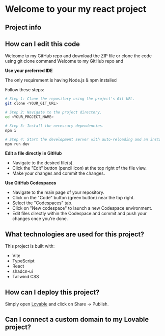 # Welcome to your my react project

## Project info


## How can I edit this code 

Welcome to my GitHub repo and download the ZIP file or clone the code using git clone command
Welcome to my GitHub repo and 

**Use your preferred IDE**


The only requirement is having Node.js & npm installed 

Follow these steps:

```sh
# Step 1: Clone the repository using the project's Git URL.
git clone <YOUR_GIT_URL>

# Step 2: Navigate to the project directory.
cd <YOUR_PROJECT_NAME>

# Step 3: Install the necessary dependencies.
npm i

# Step 4: Start the development server with auto-reloading and an instant preview.
npm run dev
```

**Edit a file directly in GitHub**

- Navigate to the desired file(s).
- Click the "Edit" button (pencil icon) at the top right of the file view.
- Make your changes and commit the changes.

**Use GitHub Codespaces**

- Navigate to the main page of your repository.
- Click on the "Code" button (green button) near the top right.
- Select the "Codespaces" tab.
- Click on "New codespace" to launch a new Codespace environment.
- Edit files directly within the Codespace and commit and push your changes once you're done.

## What technologies are used for this project?

This project is built with:

- Vite
- TypeScript
- React
- shadcn-ui
- Tailwind CSS


## How can I deploy this project?

Simply open [Lovable](https://lovable.dev/projects/64538104-89f8-4599-9f59-d3573cb848c0) and click on Share -> Publish.

## Can I connect a custom domain to my Lovable project?

